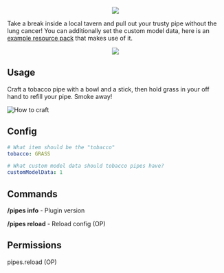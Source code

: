 <p align="center">
  <img src="https://i.imgur.com/xcxtzPA.png">
</p>

Take a break inside a local tavern and pull out your trusty pipe without the lung cancer! You can additionally set the custom model data, here is an [example resource pack](https://github.com/Rausy/resource-packs/blob/master/Tobacco_Pipes.zip) that makes use of it.

<p align="center">
  <img src="https://i.imgur.com/hXTBMEf.gif">
</p>

## Usage
Craft a tobacco pipe with a bowl and a stick, then hold grass in your off hand to refill your pipe. Smoke away!

![How to craft](https://i.imgur.com/CLxpLAn.png)

## Config
```yaml
# What item should be the "tobacco"
tobacco: GRASS

# What custom model data should tobacco pipes have?
customModelData: 1
```

## Commands
**/pipes info** - Plugin version

**/pipes reload** - Reload config (OP)

## Permissions
pipes.reload (OP)
